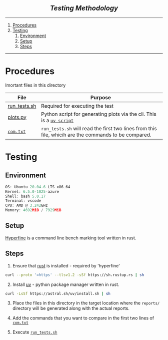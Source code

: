 <h2 align="center"><i>Testing Methodology</i></h2>

---

1. [Procedures](#procedures)
2. [Testing](#testing)
   1. [Environment](#environment)
   2. [Setup](#setup)
   3. [Steps](#steps)

---

# Procedures

Imortant files in this directory

| File                           | Purpose                                                                                                                                          |
| ------------------------------ | ------------------------------------------------------------------------------------------------------------------------------------------------ |
| [run_tests.sh](./run_tests.sh) | Required for executing the test                                                                                                                  |
| [plots.py](./plots.py)         | Python script for generating plots via the cli. This is a [`uv script`](https://docs.astral.sh/uv/guides/scripts/#declaring-script-dependencies) |
| [`com.txt`](./com.txt)         | `run_tests.sh` will read the first two lines from this file, whicih are the commands to be compared.                                             |

# Testing

## Environment

```js
OS: Ubuntu 20.04.6 LTS x86_64
Kernel: 6.5.0-1025-azure
Shell: bash 5.0.17
Terminal: vscode
CPU: AMD @ 3.242GHz
Memory: 4692MiB / 7929MiB
```

## Setup

[Hyperfine](https://lib.rs/crates/hyperfine) is a command line bench marking tool written in rust.

## Steps

1. Ensure that [rust](https://www.rust-lang.org/tools/install) is installed - required by 'hyperfine'

```sh
curl --proto '=https' --tlsv1.2 -sSf https://sh.rustup.rs | sh
```

2. Install [uv](https://docs.astral.sh/uv/getting-started/installation/) - python package manager written in rust.

```sh
curl -LsSf https://astral.sh/uv/install.sh | sh
```

3. Place the files in this directory in the target location where the `reports/` directory will be generated along with the actual reports.

4. Add the commands that you want to compare in the first two lines of [`com.txt`](./com.txt)

5. Execute [`run_tests.sh`](./run_tests.sh)
